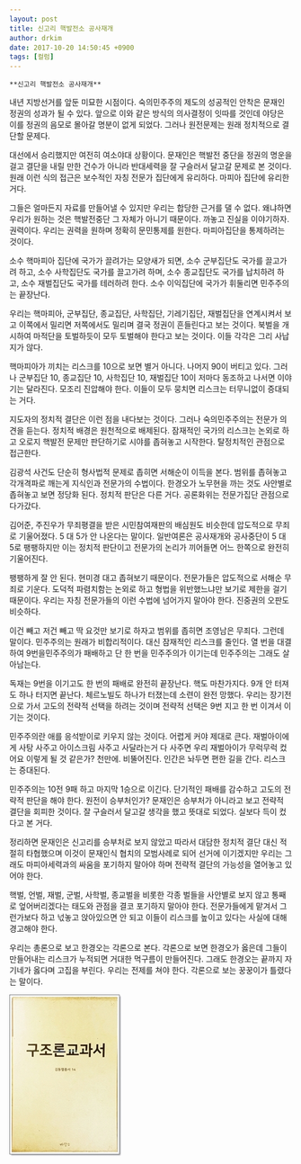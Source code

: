 ```yaml
---
layout: post
title: 신고리 핵발전소 공사재개
author: drkim
date: 2017-10-20 14:50:45 +0900
tags: [컬럼]
---
```


    **신고리 핵발전소 공사재개**

  


내년 지방선거를 앞둔 미묘한 시점이다. 숙의민주주의 제도의 성공적인 안착은 문재인 정권의 성과가 될 수 있다. 앞으로 이와 같은 방식의 의사결정이 잇따를 것인데 야당은 이를 정권의 음모로 몰아갈 명분이 없게 되었다. 그러나 원전문제는 원래 정치적으로 결단할 문제다.

  


대선에서 승리했지만 여전히 여소야대 상황이다. 문재인은 핵발전 중단을 정권의 명운을 걸고 결단을 내릴 만한 건수가 아니라 반대세력을 잘 구슬러서 달고갈 문제로 본 것이다. 원래 이런 식의 접근은 보수적인 자칭 전문가 집단에게 유리하다. 마피아 집단에 유리한 거다. 

  


그들은 얼마든지 자료를 만들어낼 수 있지만 우리는 합당한 근거를 댈 수 없다. 왜냐하면 우리가 원하는 것은 핵발전중단 그 자체가 아니기 때문이다. 까놓고 진실을 이야기하자. 권력이다. 우리는 권력을 원하며 정확히 문민통제를 원한다. 마피아집단을 통제하려는 것이다.

  


소수 핵마피아 집단에 국가가 끌려가는 모양새가 되면, 소수 군부집단도 국가를 끌고가려 하고, 소수 사학집단도 국가를 끌고가려 하며, 소수 종교집단도 국가를 납치하려 하고, 소수 재벌집단도 국가를 테러하려 한다. 소수 이익집단에 국가가 휘둘리면 민주주의는 끝장난다.

  


우리는 핵마피아, 군부집단, 종교집단, 사학집단, 기레기집단, 재벌집단을 연계시켜서 보고 이쪽에서 밀리면 저쪽에서도 밀리며 결국 정권이 흔들린다고 보는 것이다. 북벌을 개시하여 마적단을 토벌하듯이 모두 토벌해야 한다고 보는 것이다. 이들 각각은 그리 사납지가 않다.

  


핵마피아가 끼치는 리스크를 10으로 보면 별거 아니다. 나머지 90이 버티고 있다. 그러나 군부집단 10, 종교집단 10, 사학집단 10, 재벌집단 10이 저마다 동조하고 나서면 이야기는 달라진다. 모조리 진압해야 한다. 이들이 모두 뭉치면 리스크는 터무니없이 증대되는 거다.

  


지도자의 정치적 결단은 이런 점을 내다보는 것이다. 그러나 숙의민주주의는 전문가 의견을 듣는다. 정치적 배경은 원천적으로 배제된다. 잠재적인 국가의 리스크는 논외로 하고 오로지 핵발전 문제만 판단하기로 시야를 좁혀놓고 시작한다. 탈정치적인 관점으로 접근한다.

  


김광석 사건도 단순히 형사법적 문제로 좁히면 서해순이 이득을 본다. 범위를 좁혀놓고 각개격파로 깨는게 지식인과 전문가의 수법이다. 한경오가 노무현을 까는 것도 사안별로 좁혀놓고 보면 정당화 된다. 정치적 판단은 다른 거다. 공론화위는 전문가집단 관점으로 다가갔다.

  


김어준, 주진우가 무죄평결을 받은 시민참여재판의 배심원도 비슷한데 압도적으로 무죄로 기울어졌다. 5 대 5가 안 나온다는 말이다. 일반여론은 공사재개와 공사중단이 5 대 5로 팽팽하지만 이는 정치적 판단이고 전문가의 논리가 끼어들면 어느 한쪽으로 완전히 기울어진다. 

  


팽팽하게 잘 안 된다. 현미경 대고 좁혀보기 때문이다. 전문가들은 압도적으로 서해순 무죄로 기운다. 도덕적 파렴치함는 논외로 하고 형법을 위반했느냐만 보기로 제한을 걸기 때문이다. 우리는 자칭 전문가들의 이런 수법에 넘어가지 말아야 한다. 진중권의 오판도 비슷하다.

  


이건 빼고 저건 빼고 딱 요것만 보기로 하자고 범위를 좁히면 조영남은 무죄다. 그런데 말이다. 민주주의는 원래가 비합리적이다. 대신 잠재적인 리스크를 줄인다. 열 번을 대결하여 9번을민주주의가 패배하고 단 한 번을 민주주의가 이기는데 민주주의는 그래도 살아남는다.

  


독재는 9번을 이기고도 한 번의 패배로 완전히 끝장난다. 핵도 마찬가지다. 9개 안 터져도 하나 터지면 끝난다. 체르노빌도 하나가 터졌는데 소련이 완전 망했다. 우리는 장기전으로 가서 고도의 전략적 선택을 하려는 것이며 전략적 선택은 9번 지고 한 번 이겨서 이기는 것이다. 

  


민주주의란 애를 응석받이로 키우지 않는 것이다. 어렵게 커야 제대로 큰다. 재벌아이에게 사탕 사주고 아이스크림 사주고 사달라는거 다 사주면 우리 재벌아이가 무럭무럭 컸어요 이렇게 될 것 같은가? 천만에. 비뚤어진다. 인간은 놔두면 편한 길을 간다. 리스크는 증대된다. 

  


민주주의는 10전 9패 하고 마지막 1승으로 이긴다. 단기적인 패배를 감수하고 고도의 전략적 판단을 해야 한다. 원전이 승부처인가? 문재인은 승부처가 아니라고 보고 전략적 결단을 회피한 것이다. 잘 구슬러서 달고갈 생각을 했고 뜻대로 되었다. 실보다 득이 컸다고 본 거다.

  


정리하면 문재인은 신고리를 승부처로 보지 않았고 따라서 대담한 정치적 결단 대신 적절히 타협했으며 이것이 문재인식 협치의 모범사례로 되어 선거에 이기겠지만 우리는 그래도 마피아세력과의 싸움을 포기하지 말아야 하며 전략적 결단의 가능성을 열어놓고 있어야 한다.

  


핵벌, 언벌, 재벌, 군벌, 사학벌, 종교벌을 비롯한 각종 벌들을 사안별로 보지 않고 통째로 엎어버리겠다는 태도와 관점을 결코 포기하지 말아야 한다. 전문가들에게 맡겨서 그런가보다 하고 넋놓고 앉아있으면 안 되고 이들이 리스크를 높이고 있다는 사실에 대해 경고해야 한다.

  


우리는 총론으로 보고 한경오는 각론으로 본다. 각론으로 보면 한경오가 옳은데 그들이 만들어내는 리스크가 누적되면 거대한 먹구름이 만들어진다. 그래도 한경오는 끝까지 자기네가 옳다며 고집을 부린다. 우리는 전제를 쳐야 한다. 각론으로 보는 꿍꿍이가 틀렸다는 말이다.

  



![](/files/attach/images/199/868/896/0.jpg)